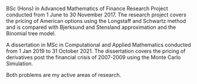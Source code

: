 BSc (Hons) in Advanced Mathematics of Finance Research Project conducted from 1 June to 30 November 2017.
The research project covers the pricing of American options using the Longstaff and Schwartz method and is compared with Bjerksund and Stensland approximation and the Binomial tree model.

A dissertation in MSc in Computational and Applied Mathematics conducted from 1 Jan 2019 to 31 October 2021.
The dissertation covers the pricing of derivatives post the financial crisis of 2007-2009 using the Monte Carlo Simulation.

Both problems are my active areas of research.
